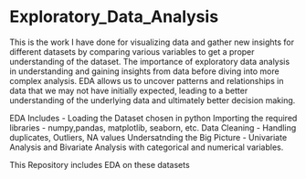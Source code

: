 # Exploratory_Data_Analysis
This is the work I have done for visualizing data and gather new insights for different datasets by comparing various variables to get a proper understanding of the dataset. The importance of exploratory data analysis in understanding and gaining insights from data before diving into more complex analysis. EDA allows us to uncover patterns and relationships in data that we may not have initially expected, leading to a better understanding of the underlying data and ultimately better decision making.

EDA Includes - 
Loading the Dataset chosen in python
Importing the required libraries - numpy,pandas, matplotlib, seaborn, etc.
Data Cleaning - Handling duplicates, Outliers, NA values
Undersatnding the Big Picture - Univariate Analysis and Bivariate Analysis with categorical and numerical variables.

This Repository includes EDA on these datasets
